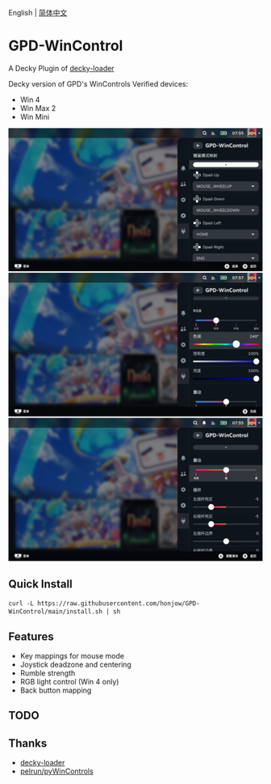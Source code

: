 English | [简体中文](./README.md)
# GPD-WinControl

A Decky Plugin of [decky-loader](https://github.com/SteamDeckHomebrew/decky-loader)

Decky version of GPD's WinControls
Verified devices:
- Win 4
- Win Max 2
- Win Mini

![image](./screenshot/screenshot_1.jpg)
![image](./screenshot/screenshot_2.jpg)
![image](./screenshot/screenshot_3.jpg)

## Quick Install
```
curl -L https://raw.githubusercontent.com/honjow/GPD-WinControl/main/install.sh | sh
```

## Features
- Key mappings for mouse mode
- Joystick deadzone and centering
- Rumble strength
- RGB light control (Win 4 only)
- Back button mapping

## TODO

## Thanks
- [decky-loader](https://github.com/SteamDeckHomebrew/decky-loader)
- [pelrun/pyWinControls](https://github.com/pelrun/pyWinControls)